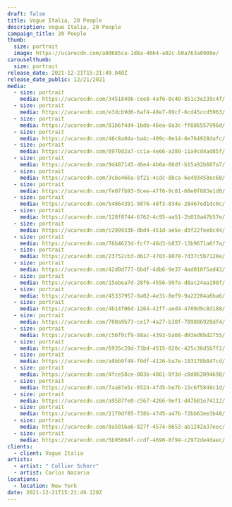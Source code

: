 ```yaml
---
draft: false
title: Vogue Italia, 20 People
description: Vogue Italia, 20 People
campaign_title: 20 People
thumb:
  size: portrait
  image: https://ucarecdn.com/a0d685ca-1d8a-46b4-a02c-b0a763a0908e/
carouselthumb:
  size: portrait
release_date: 2021-12-21T15:21:49.040Z
release_date_public: 12/21/2021
media:
  - size: portrait
    media: https://ucarecdn.com/34518496-cee8-4af6-8c40-851c3e239c4f/
  - size: portrait
    media: https://ucarecdn.com/e3dcb9d6-6af4-48e7-89cf-6cd45ccd5963/
  - size: portrait
    media: https://ucarecdn.com/81b6f4d4-1bdb-46ea-8a3c-ff886557996d/
  - size: portrait
    media: https://ucarecdn.com/46c8a04a-ba4c-409c-8e14-8e764928dafc/
  - size: portrait
    media: https://ucarecdn.com/8970d2a7-cc1a-4e66-a380-11a9cd4ad85f/
  - size: portrait
    media: https://ucarecdn.com/9d487145-d6e4-4b0a-86df-b15a92b607a7/
  - size: portrait
    media: https://ucarecdn.com/3cbe466a-8f21-4cdc-8bca-6e493458ec68/
  - size: portrait
    media: https://ucarecdn.com/fe07fb93-0cee-47f6-9c81-68e0f883e1d0/
  - size: portrait
    media: https://ucarecdn.com/54864391-9876-48f3-834e-28467ed1dc0c/
  - size: portrait
    media: https://ucarecdn.com/128f8744-6762-4c95-aa51-2b019a47b57e/
  - size: portrait
    media: https://ucarecdn.com/c299933b-dbd4-451d-ae5e-d3f22fee0c44/
  - size: portrait
    media: https://ucarecdn.com/76b4623d-fcf7-46d3-b837-13b9671a6f7a/
  - size: portrait
    media: https://ucarecdn.com/23752cb3-d617-4703-8070-7d37c5b7128e/
  - size: portrait
    media: https://ucarecdn.com/42d0d777-6bdf-4db6-9e37-4ad010f5ad43/
  - size: portrait
    media: https://ucarecdn.com/15ebea7d-28f6-4556-997a-d8ac24aa190f/
  - size: portrait
    media: https://ucarecdn.com/45337957-8a02-4e31-8ef9-9a22204a6ba6/
  - size: portrait
    media: https://ucarecdn.com/4b14f06d-1264-42ff-aed4-4709d9c8d188/
  - size: portrait
    media: https://ucarecdn.com/780a9b73-ce17-4a27-b38f-789886928df4/
  - size: portrait
    media: https://ucarecdn.com/c56f0cf9-88ac-4393-ba68-d93ed6bd2755/
  - size: portrait
    media: https://ucarecdn.com/6935c20d-73bd-4515-820c-425c36d5b7f2/
  - size: portrait
    media: https://ucarecdn.com/a9bb9f49-f0df-4126-ba7e-183178b847cd/
  - size: portrait
    media: https://ucarecdn.com/4fce58ce-003b-4861-8f3d-c8d062094690/
  - size: portrait
    media: https://ucarecdn.com/7aa87e5c-6524-4f45-be7b-15c6f5840c1d/
  - size: portrait
    media: https://ucarecdn.com/a9587fe0-c567-4266-9ef1-d47b81e74112/
  - size: portrait
    media: https://ucarecdn.com/2170df85-738b-4745-a47b-f2bb63ee3b48/
  - size: portrait
    media: https://ucarecdn.com/8a5016a6-827f-4574-8653-ab1242a37eec/
  - size: portrait
    media: https://ucarecdn.com/5b95064f-ccdf-4690-8f94-c2972de4daec/
clients:
  - client: Vogue Italia
artists:
  - artist: " Collier Schorr"
  - artist: Carlos Nazario
locations:
  - location: New York
date: 2021-12-21T15:21:49.120Z
---
```

